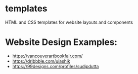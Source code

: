 # templates
HTML and CSS templates for website layouts and components

# Website Design Examples:
- https://vancouverartbookfair.com/
- https://dribbble.com/uiashik
- https://99designs.com/profiles/sudipdutta